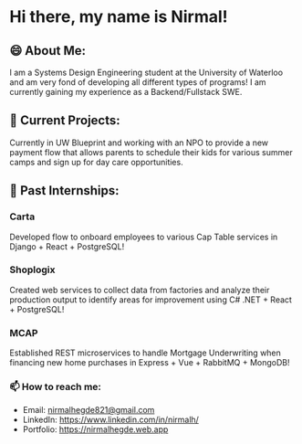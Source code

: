 # Hi there, my name is Nirmal!

## 😄 About Me:
I am a Systems Design Engineering student at the University of Waterloo and am very fond of developing all different types of programs! I am currently gaining my experience as a Backend/Fullstack SWE.

## 🌱 Current Projects:
Currently in UW Blueprint and working with an NPO to provide a new payment flow that allows parents to schedule their kids for various summer camps and sign up for day care opportunities.

## 💼 Past Internships:
### Carta
Developed flow to onboard employees to various Cap Table services in Django + React + PostgreSQL!
### Shoplogix
Created web services to collect data from factories and analyze their production output to identify areas for improvement using C# .NET + React + PostgreSQL!
### MCAP
Established REST microservices to handle Mortgage Underwriting when financing new home purchases in Express + Vue + RabbitMQ + MongoDB!

### 📫 How to reach me:
- Email: nirmalhegde821@gmail.com
- LinkedIn: https://www.linkedin.com/in/nirmalh/
- Portfolio: https://nirmalhegde.web.app
